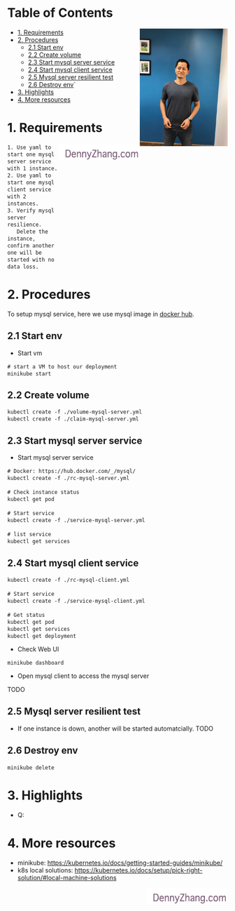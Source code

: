 Table of Contents
=================
<a href="https://www.dennyzhang.com"><img align="right" width="201" height="268" src="https://raw.githubusercontent.com/USDevOps/mywechat-slack-group/master/images/denny_201706.png"></a>

   * [1. Requirements](#1-requirements)
   * [2. Procedures](#2-procedures)
      * [2.1 Start env](#21-start-env)
      * [2.2 Create volume](#22-create-volume)
      * [2.3 Start mysql server service](#23-start-mysql-server-service)
      * [2.4 Start mysql client service](#24-start-mysql-client-service)
      * [2.5 Mysql server resilient test](#25-mysql-server-resilient-test)
      * [2.6 Destroy env](#26-destroy-env)`
   * [3. Highlights](#3-highlights)
   * [4. More resources](#4-more-resources)

# 1. Requirements
<a href="https://www.dennyzhang.com"><img align="right" width="185" height="37" src="https://raw.githubusercontent.com/USDevOps/mywechat-slack-group/master/images/dns_small.png"></a>
```
1. Use yaml to start one mysql server service with 1 instance.
2. Use yaml to start one mysql client service with 2 instances.
3. Verify mysql server resilience.
   Delete the instance, confirm another one will be started with no data loss.
```

# 2. Procedures

To setup mysql service, here we use mysql image in [docker hub](https://hub.docker.com/_/mysql/).

## 2.1 Start env
- Start vm
```
# start a VM to host our deployment
minikube start
```

## 2.2 Create volume
```
kubectl create -f ./volume-mysql-server.yml
kubectl create -f ./claim-mysql-server.yml
```

## 2.3 Start mysql server service

- Start mysql server service
```
# Docker: https://hub.docker.com/_/mysql/
kubectl create -f ./rc-mysql-server.yml

# Check instance status
kubectl get pod

# Start service
kubectl create -f ./service-mysql-server.yml

# list service
kubectl get services
```

## 2.4 Start mysql client service
```
kubectl create -f ./rc-mysql-client.yml

# Start service
kubectl create -f ./service-mysql-client.yml

# Get status
kubectl get pod
kubectl get services
kubectl get deployment
```

- Check Web UI
```
minikube dashboard
```

- Open mysql client to access the mysql server

TODO

## 2.5 Mysql server resilient test
- If one instance is down, another will be started automatcially.
TODO

## 2.6 Destroy env
```
minikube delete
```

# 3. Highlights
- Q:

# 4. More resources
- minikube: https://kubernetes.io/docs/getting-started-guides/minikube/
- k8s local solutions: https://kubernetes.io/docs/setup/pick-right-solution/#local-machine-solutions

<a href="https://www.dennyzhang.com"><img align="right" width="185" height="37" src="https://raw.githubusercontent.com/USDevOps/mywechat-slack-group/master/images/dns_small.png"></a>
